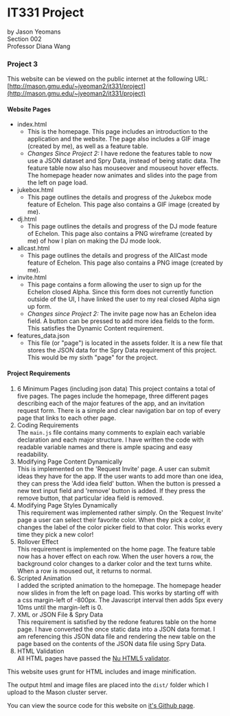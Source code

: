 # IT331 Project
by Jason Yeomans  
Section 002  
Professor Diana Wang

### Project 3
This website can be viewed on the public internet at the following URL:
[http://mason.gmu.edu/~jyeoman2/it331/project](http://mason.gmu.edu/~jyeoman2/it331/project)

#### Website Pages
* index.html
  * This is the homepage. This page includes an introduction to the application and the website.
  The page also includes a GIF image (created by me), as well as a feature table.
  * *Changes Since Project 2:* I have redone the features table to now use a JSON dataset
  and Spry Data, instead of being static data. The feature table now also has mouseover and mouseout hover effects.
  The homepage header now animates and slides into the page from the left on page load.
* jukebox.html
  * This page outlines the details and progress of the Jukebox mode feature of Echelon.
  This page also contains a GIF image (created by me).
* dj.html
  * This page outlines the details and progress of the DJ mode feature of Echelon.
  This page also contains a PNG wireframe (created by me) of how I plan on making the DJ mode look.
* allcast.html
  * This page outlines the details and progress of the AllCast mode feature of Echelon.
  This page also contains a PNG image (created by me).
* invite.html
  * This page contains a form allowing the user to sign up for the Echelon closed Alpha.
  Since this form does not currently function outside of the UI, I have linked the user to my real closed Alpha sign up form.
  * *Changes since Project 2:* The invite page now has an Echelon idea field.
  A button can be pressed to add more idea fields to the form.
  This satisfies the Dynamic Content requirement.
* features_data.json
  * This file (or "page") is located in the assets folder. It is a new file that stores the JSON
  data for the Spry Data requirement of this project. This would be my sixth "page" for the project.

#### Project Requirements
1. 6 Minimum Pages (including json data)
This project contains a total of five pages.
The pages include the homepage, three different pages describing each of the major features of the app, and an invitation request form.
There is a simple and clear navigation bar on top of every page that links to each other page.
2. Coding Requirements  
The `main.js` file contains many comments to explain each variable declaration and each major structure.
I have written the code with readable variable names and there is ample spacing and easy readability.
3. Modifying Page Content Dynamically  
This is implemented on the 'Request Invite' page. A user can submit ideas they have for the app.
If the user wants to add more than one idea, they can press the 'Add idea field' button.
When the button is pressed a new text input field and 'remove' button is added.
If they press the remove button, that particular idea field is removed.
4. Modifying Page Styles Dynamically  
This requirement was implemented rather simply. On the 'Request Invite' page a user can select their favorite color.
When they pick a color, it changes the label of the color picker field to that color.
This works every time they pick a new color!
5. Rollover Effect  
This requirement is implemented on the home page.
The feature table now has a hover effect on each row.
When the user hovers a row, the background color changes to a darker color and the text turns white.
When a row is moused out, it returns to normal.
6. Scripted Animation  
I added the scripted animation to the homepage. The homepage header now slides in from the left on page load.
This works by starting off with a css margin-left of -800px. The Javascript interval then adds 5px every 10ms until the margin-left is 0.
7. XML or JSON File & Spry Data  
This requirement is satisfied by the redone features table on the home page.
I have converted the once static data into a JSON data format.
I am referencing this JSON data file and rendering the new table on the page based
on the contents of the JSON data file using Spry Data.
12. HTML Validation  
All HTML pages have passed the [Nu HTML5 validator](https://html5.validator.nu).

This website uses grunt for HTML includes and image minification.

The output html and image files are placed into the `dist/` folder which I upload to the Mason cluster server.

You can view the source code for this website on [it's Github page](https://github.com/YeomansIII/IT331-Project).